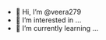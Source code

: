 - 👋 Hi, I’m @veera279
- 👀 I’m interested in ...
- 🌱 I’m currently learning ...
<!---
veera279/veera279 is a ✨ special ✨ repository because its `README.md` (this file) appears on your GitHub profile.
You can click the Preview link to take a look at your changes.
--->
